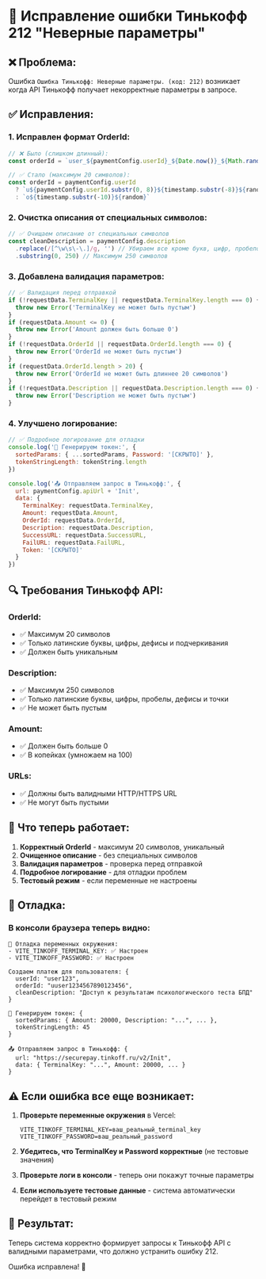# 🔧 Исправление ошибки Тинькофф 212 "Неверные параметры"

## ❌ Проблема:
Ошибка `Ошибка Тинькофф: Неверные параметры. (код: 212)` возникает когда API Тинькофф получает некорректные параметры в запросе.

## ✅ Исправления:

### 1. **Исправлен формат OrderId:**
```javascript
// ❌ Было (слишком длинный):
const orderId = `user_${paymentConfig.userId}_${Date.now()}_${Math.random().toString(36).substr(2, 9)}`

// ✅ Стало (максимум 20 символов):
const orderId = paymentConfig.userId 
  ? `u${paymentConfig.userId.substr(0, 8)}${timestamp.substr(-8)}${random}`
  : `o${timestamp.substr(-10)}${random}`
```

### 2. **Очистка описания от специальных символов:**
```javascript
// ✅ Очищаем описание от специальных символов
const cleanDescription = paymentConfig.description
  .replace(/[^\w\s\-\.]/g, '') // Убираем все кроме букв, цифр, пробелов, дефисов и точек
  .substring(0, 250) // Максимум 250 символов
```

### 3. **Добавлена валидация параметров:**
```javascript
// ✅ Валидация перед отправкой
if (!requestData.TerminalKey || requestData.TerminalKey.length === 0) {
  throw new Error('TerminalKey не может быть пустым')
}
if (requestData.Amount <= 0) {
  throw new Error('Amount должен быть больше 0')
}
if (!requestData.OrderId || requestData.OrderId.length === 0) {
  throw new Error('OrderId не может быть пустым')
}
if (requestData.OrderId.length > 20) {
  throw new Error('OrderId не может быть длиннее 20 символов')
}
if (!requestData.Description || requestData.Description.length === 0) {
  throw new Error('Description не может быть пустым')
}
```

### 4. **Улучшено логирование:**
```javascript
// ✅ Подробное логирование для отладки
console.log('🔐 Генерируем токен:', {
  sortedParams: { ...sortedParams, Password: '[СКРЫТО]' },
  tokenStringLength: tokenString.length
})

console.log('📤 Отправляем запрос в Тинькофф:', {
  url: paymentConfig.apiUrl + 'Init',
  data: { 
    TerminalKey: requestData.TerminalKey,
    Amount: requestData.Amount,
    OrderId: requestData.OrderId,
    Description: requestData.Description,
    SuccessURL: requestData.SuccessURL,
    FailURL: requestData.FailURL,
    Token: '[СКРЫТО]'
  }
})
```

## 🔍 Требования Тинькофф API:

### **OrderId:**
- ✅ Максимум 20 символов
- ✅ Только латинские буквы, цифры, дефисы и подчеркивания
- ✅ Должен быть уникальным

### **Description:**
- ✅ Максимум 250 символов
- ✅ Только латинские буквы, цифры, пробелы, дефисы и точки
- ✅ Не может быть пустым

### **Amount:**
- ✅ Должен быть больше 0
- ✅ В копейках (умножаем на 100)

### **URLs:**
- ✅ Должны быть валидными HTTP/HTTPS URL
- ✅ Не могут быть пустыми

## 🚀 Что теперь работает:

1. **Корректный OrderId** - максимум 20 символов, уникальный
2. **Очищенное описание** - без специальных символов
3. **Валидация параметров** - проверка перед отправкой
4. **Подробное логирование** - для отладки проблем
5. **Тестовый режим** - если переменные не настроены

## 🔧 Отладка:

### **В консоли браузера теперь видно:**
```
🔧 Отладка переменных окружения:
- VITE_TINKOFF_TERMINAL_KEY: ✅ Настроен
- VITE_TINKOFF_PASSWORD: ✅ Настроен

Создаем платеж для пользователя: {
  userId: "user123",
  orderId: "uuser1234567890123456",
  cleanDescription: "Доступ к результатам психологического теста БПД"
}

🔐 Генерируем токен: {
  sortedParams: { Amount: 20000, Description: "...", ... },
  tokenStringLength: 45
}

📤 Отправляем запрос в Тинькофф: {
  url: "https://securepay.tinkoff.ru/v2/Init",
  data: { TerminalKey: "...", Amount: 20000, ... }
}
```

## ⚠️ Если ошибка все еще возникает:

1. **Проверьте переменные окружения** в Vercel:
   ```
   VITE_TINKOFF_TERMINAL_KEY=ваш_реальный_terminal_key
   VITE_TINKOFF_PASSWORD=ваш_реальный_password
   ```

2. **Убедитесь, что TerminalKey и Password корректные** (не тестовые значения)

3. **Проверьте логи в консоли** - теперь они покажут точные параметры

4. **Если используете тестовые данные** - система автоматически перейдет в тестовый режим

## 🎯 Результат:

Теперь система корректно формирует запросы к Тинькофф API с валидными параметрами, что должно устранить ошибку 212.

Ошибка исправлена! 🎉
